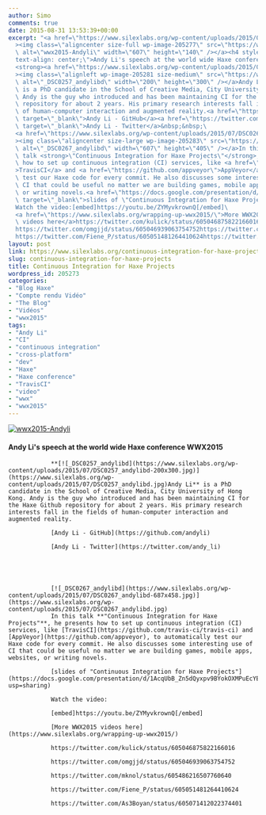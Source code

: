 ```yaml
---
author: Simo
comments: true
date: 2015-08-31 13:53:39+00:00
excerpt: "<a href=\"https://www.silexlabs.org/wp-content/uploads/2015/07/wwx2015-Andyli.png\"\
  ><img class=\"aligncenter size-full wp-image-205277\" src=\"https://www.silexlabs.org/wp-content/uploads/2015/07/wwx2015-Andyli.png\"\
  \ alt=\"wwx2015-Andyli\" width=\"607\" height=\"140\" /></a><h4 style=\"\
  text-align: center;\">Andy Li's speech at the world wide Haxe conference WWX2015</h4>\
  <strong><a href=\"https://www.silexlabs.org/wp-content/uploads/2015/07/DSC0257_andylibd.jpg\"\
  ><img class=\"alignleft wp-image-205281 size-medium\" src=\"https://www.silexlabs.org/wp-content/uploads/2015/07/DSC0257_andylibd-200x300.jpg\"\
  \ alt=\"_DSC0257_andylibd\" width=\"200\" height=\"300\" /></a>Andy Li</strong>\
  \ is a PhD candidate in the School of Creative Media, City University of Hong Kong.\
  \ Andy is the guy who introduced and has been maintaining CI for the Haxe Github\
  \ repository for about 2 years. His primary research interests fall in the fields\
  \ of human-computer interaction and augmented reality.<a href=\"https://github.com/andyli\"\
  \ target=\"_blank\">Andy Li - GitHub</a><a href=\"https://twitter.com/andy_li\"\
  \ target=\"_blank\">Andy Li - Twitter</a>&nbsp;&nbsp;\
  <a href=\"https://www.silexlabs.org/wp-content/uploads/2015/07/DSC0267_andylibd.jpg\"\
  ><img class=\"aligncenter size-large wp-image-205283\" src=\"https://www.silexlabs.org/wp-content/uploads/2015/07/DSC0267_andylibd-687x458.jpg\"\
  \ alt=\"_DSC0267_andylibd\" width=\"607\" height=\"405\" /></a>In this\
  \ talk <strong>\"Continuous Integration for Haxe Projects\"</strong>, he presents\
  \ how to set up continuous integration (CI) services, like <a href=\"https://github.com/travis-ci/travis-ci\"\
  >TravisCI</a> and <a href=\"https://github.com/appveyor\">AppVeyor</a>, to automatically\
  \ test our Haxe code for every commit. He also discusses some interesting use of\
  \ CI that could be useful no matter we are building games, mobile apps, websites,\
  \ or writing novels.<a href=\"https://docs.google.com/presentation/d/1AcqUbB_Zn5dQyxpv9BYokOXMPuEcYEXMA7w6E50kpNo/edit?usp=sharing\"\
  \ target=\"_blank\">slides of \"Continuous Integration for Haxe Projects\"</a>\
  Watch the video:[embed]https://youtu.be/ZYMyvkrownQ[/embed]\
  <a href=\"https://www.silexlabs.org/wrapping-up-wwx2015/\">More WWX2015\
  \ videos here</a>https://twitter.com/kulick/status/605046875822166016\
  https://twitter.com/omgjjd/status/605046939063754752https://twitter.com/mknol/status/605486216507760640\
  https://twitter.com/Fiene_P/status/605051481264410624https://twitter.com/As3Boyan/status/605071412022374401"
layout: post
link: https://www.silexlabs.org/continuous-integration-for-haxe-projects/
slug: continuous-integration-for-haxe-projects
title: Continuous Integration for Haxe Projects
wordpress_id: 205273
categories:
- "Blog Haxe"
- "Compte rendu Vidéo"
- "The Blog"
- "Vidéos"
- "wwx2015"
tags:
- "Andy Li"
- "CI"
- "continuous integration"
- "cross-platform"
- "dev"
- "Haxe"
- "Haxe conference"
- "TravisCI"
- "video"
- "wwx"
- "wwx2015"
---
```


[![wwx2015-Andyli](https://www.silexlabs.org/wp-content/uploads/2015/07/wwx2015-Andyli.png)](https://www.silexlabs.org/wp-content/uploads/2015/07/wwx2015-Andyli.png)


#### Andy Li's speech at the world wide Haxe conference WWX2015


				**[![_DSC0257_andylibd](https://www.silexlabs.org/wp-content/uploads/2015/07/DSC0257_andylibd-200x300.jpg)](https://www.silexlabs.org/wp-content/uploads/2015/07/DSC0257_andylibd.jpg)Andy Li** is a PhD candidate in the School of Creative Media, City University of Hong Kong. Andy is the guy who introduced and has been maintaining CI for the Haxe Github repository for about 2 years. His primary research interests fall in the fields of human-computer interaction and augmented reality.

				[Andy Li - GitHub](https://github.com/andyli)

				[Andy Li - Twitter](https://twitter.com/andy_li)





				[![_DSC0267_andylibd](https://www.silexlabs.org/wp-content/uploads/2015/07/DSC0267_andylibd-687x458.jpg)](https://www.silexlabs.org/wp-content/uploads/2015/07/DSC0267_andylibd.jpg)
				In this talk **"Continuous Integration for Haxe Projects"**, he presents how to set up continuous integration (CI) services, like [TravisCI](https://github.com/travis-ci/travis-ci) and [AppVeyor](https://github.com/appveyor), to automatically test our Haxe code for every commit. He also discusses some interesting use of CI that could be useful no matter we are building games, mobile apps, websites, or writing novels.

				[slides of "Continuous Integration for Haxe Projects"](https://docs.google.com/presentation/d/1AcqUbB_Zn5dQyxpv9BYokOXMPuEcYEXMA7w6E50kpNo/edit?usp=sharing)

				Watch the video:

				[embed]https://youtu.be/ZYMyvkrownQ[/embed]

				[More WWX2015 videos here](https://www.silexlabs.org/wrapping-up-wwx2015/)

				https://twitter.com/kulick/status/605046875822166016

				https://twitter.com/omgjjd/status/605046939063754752

				https://twitter.com/mknol/status/605486216507760640

				https://twitter.com/Fiene_P/status/605051481264410624

				https://twitter.com/As3Boyan/status/605071412022374401
